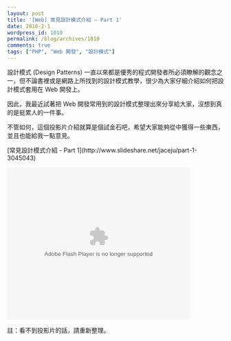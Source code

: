 ```yaml
---
layout: post
title: '[Web] 常見設計模式介紹 – Part 1'
date: 2010-2-1
wordpress_id: 1010
permalink: /blog/archives/1010
comments: true
tags: ["PHP", "Web 開發", "設計模式"]
---
```


設計模式 (Design Patterns) 一直以來都是優秀的程式開發者所必須瞭解的觀念之一，但不論書裡或是網路上所找到的設計模式教學，很少為大家仔細介紹如何把設計模式套用在 Web 開發上。

因此，我最近試著把 Web 開發常用到的設計模式整理出來分享給大家，沒想到真的是挺累人的一件事。

不管如何，這個投影片介紹就算是個試金石吧，希望大家能夠從中獲得一些東西，並且也能給我一點意見。

<!--more-->
<div>[常見設計模式介紹 - Part 1](http://www.slideshare.net/jaceju/part-1-3045043)<object style="margin:0px" width="425" height="355">


<embed src="http://static.slidesharecdn.com/swf/ssplayer2.swf?doc=part1-100201063244-phpapp01&stripped_title=part-1-3045043" type="application/x-shockwave-flash" allowscriptaccess="always" allowfullscreen="true" width="425" height="355"></embed></object></div>

註：看不到投影片的話，請重新整理。
